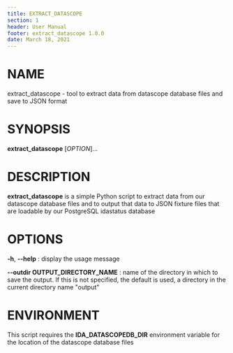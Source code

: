 ```yaml
---
title: EXTRACT_DATASCOPE
section: 1
header: User Manual
footer: extract_datascope 1.0.0
date: March 18, 2021
---
```


# NAME
extract_datascope - tool to extract data from datascope database files and save to JSON format

# SYNOPSIS
**extract_datascope** [*OPTION*]...

# DESCRIPTION
**extract_datascope** is a simple Python script to extract data from our datascope database
files and to output that data to JSON fixture files that are loadable by our PostgreSQL 
idastatus database

# OPTIONS
**-h**, **\-\-help**
: display the usage message

**\-\-outdir OUTPUT_DIRECTORY_NAME**
: name of the directory in which to save the output.  If this is not specified, the default is used, a directory in the current directory name "output"

# ENVIRONMENT
This script requires the **IDA_DATASCOPEDB_DIR** environment variable for the location of the datascope database files
